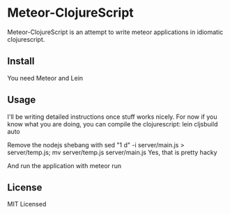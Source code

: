 Meteor-ClojureScript
=======

Meteor-ClojureScript is an attempt to write meteor applications in idiomatic clojurescript.

Install
-------

You need Meteor and Lein
    
Usage
-----

I'll be writing detailed instructions once stuff works nicely. For now if you know what you are doing, you can compile the clojurescript:
    lein cljsbuild auto

Remove the nodejs shebang with
    sed "1 d" -i server/main.js > server/temp.js; mv server/temp.js server/main.js
Yes, that is pretty hacky

And run the application with
    meteor run

License
----
MIT Licensed
